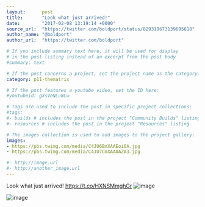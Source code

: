 ```yaml
---
layout:      post
title:       "Look what just arrived!"
date:        "2017-02-08 13:19:14 +0000"
source_url:  "https://twitter.com/boldport/status/829318673139695618"
author_name: "@boldport"
author_url:  "https://twitter.com/boldport"

# If you include summary text here, it will be used for display
# in the post listing instead of an excerpt from the post body
#summary: text

# If the post concerns a project, set the project name as the category:
category: p11-thematrix

# If the post features a youtube video, set the ID here:
#youtubeid: gXsVeNLuWLw

# Tags are used to include the post in specific project collections:
#tags:
#- builds # includes the post in the project "Community Builds" listing
#- resources # includes the post in the project "Resources" listing

# The images collection is used to add images to the project gallery:
images:
- https://pbs.twimg.com/media/C4JU6BmXAAEoi0A.jpg
- https://pbs.twimg.com/media/C4JU7CmXAAAAZA3.jpg

#- http://image.url
#- http://another_image.url
---
```


Look what just arrived! https://t.co/HXNSMmghGr
![image](https://pbs.twimg.com/media/C4JU6BmXAAEoi0A.jpg)

![image](https://pbs.twimg.com/media/C4JU7CmXAAAAZA3.jpg)


